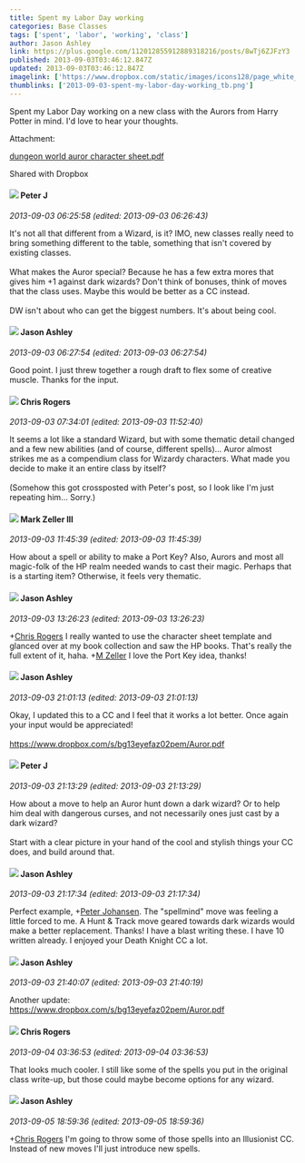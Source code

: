 ```yaml
---
title: Spent my Labor Day working
categories: Base Classes
tags: ['spent', 'labor', 'working', 'class']
author: Jason Ashley
link: https://plus.google.com/112012855912889318216/posts/8wTj6ZJFzY3
published: 2013-09-03T03:46:12.847Z
updated: 2013-09-03T03:46:12.847Z
imagelink: ['https://www.dropbox.com/static/images/icons128/page_white_acrobat.png']
thumblinks: ['2013-09-03-spent-my-labor-day-working_tb.png']
---
```


Spent my Labor Day working on a new class with the Aurors from Harry Potter in mind. I&#39;d love to hear your thoughts.


Attachment:

<a href='https://www.dropbox.com/s/r7b150abma58qve/dungeon%20world%20auror%20character%20sheet.pdf'>dungeon world auror character sheet.pdf</a>


Shared with Dropbox
<div id='comment z12afvlbwya4vbitj23svtcbvvidudlik04'>
  <h4><img src='{{site.baseurl}}//images/avatars/113692337653837882568_photo.jpg'> Peter J</h4>
      <p><cite>2013-09-03 06:25:58 (edited: 2013-09-03 06:26:43)</cite></p>
        <p>It&#39;s not all that different from a Wizard, is it? IMO, new classes really need to bring something different to the table, something that isn&#39;t covered by existing classes.<br /><br />What makes the Auror special? Because he has a few extra mores that gives him +1 against dark wizards? Don&#39;t think of bonuses, think of moves that the class uses. Maybe this would be better as a CC instead.<br /><br />DW isn&#39;t about who can get the biggest numbers. It&#39;s about being cool.</p>
</div>
        

<div id='comment z12afvlbwya4vbitj23svtcbvvidudlik04'>
  <h4><img src='{{site.baseurl}}//images/avatars/112012855912889318216_photo.jpg'> Jason Ashley</h4>
      <p><cite>2013-09-03 06:27:54 (edited: 2013-09-03 06:27:54)</cite></p>
        <p>Good point. I just threw together a rough draft to flex some of creative muscle. Thanks for the input.</p>
</div>
        

<div id='comment z12afvlbwya4vbitj23svtcbvvidudlik04'>
  <h4><img src='{{site.baseurl}}//images/avatars/117034754546372832014_photo.jpg'> Chris Rogers</h4>
      <p><cite>2013-09-03 07:34:01 (edited: 2013-09-03 11:52:40)</cite></p>
        <p>It seems a lot like a standard Wizard, but with some thematic detail changed and a few new abilities (and of course, different spells)... Auror almost strikes me as a compendium class for Wizardy characters. What made you decide to make it an entire class by itself?<br /><br />(Somehow this got crossposted with Peter&#39;s post, so I look like I&#39;m just repeating him... Sorry.)</p>
</div>
        

<div id='comment z12afvlbwya4vbitj23svtcbvvidudlik04'>
  <h4><img src='{{site.baseurl}}//images/avatars/113907122976274255715_photo.jpg'> Mark Zeller III</h4>
      <p><cite>2013-09-03 11:45:39 (edited: 2013-09-03 11:45:39)</cite></p>
        <p>How about a spell or ability to make a Port Key?  Also, Aurors and most all magic-folk of the HP realm needed wands to cast their magic.  Perhaps that is a starting item?  Otherwise, it feels very thematic.</p>
</div>
        

<div id='comment z12afvlbwya4vbitj23svtcbvvidudlik04'>
  <h4><img src='{{site.baseurl}}//images/avatars/112012855912889318216_photo.jpg'> Jason Ashley</h4>
      <p><cite>2013-09-03 13:26:23 (edited: 2013-09-03 13:26:23)</cite></p>
        <p><span class="proflinkWrapper"><span class="proflinkPrefix">+</span><a class="proflink" href="https://plus.google.com/117034754546372832014" oid="117034754546372832014">Chris Rogers</a></span> I really wanted to use the character sheet template and glanced over at my book collection and saw the HP books. That&#39;s really the full extent of it, haha. <span class="proflinkWrapper"><span class="proflinkPrefix">+</span><a class="proflink" href="https://plus.google.com/113907122976274255715" oid="113907122976274255715">M Zeller</a></span> I love the Port Key idea, thanks!</p>
</div>
        

<div id='comment z12afvlbwya4vbitj23svtcbvvidudlik04'>
  <h4><img src='{{site.baseurl}}//images/avatars/112012855912889318216_photo.jpg'> Jason Ashley</h4>
      <p><cite>2013-09-03 21:01:13 (edited: 2013-09-03 21:01:13)</cite></p>
        <p>Okay, I updated this to a CC and I feel that it works a lot better. Once again your input would be appreciated!<br /><br /><a href="https://www.dropbox.com/s/bg13eyefaz02pem/Auror.pdf" class="ot-anchor">https://www.dropbox.com/s/bg13eyefaz02pem/Auror.pdf</a></p>
</div>
        

<div id='comment z12afvlbwya4vbitj23svtcbvvidudlik04'>
  <h4><img src='{{site.baseurl}}//images/avatars/113692337653837882568_photo.jpg'> Peter J</h4>
      <p><cite>2013-09-03 21:13:29 (edited: 2013-09-03 21:13:29)</cite></p>
        <p>How about a move to help an Auror hunt down a dark wizard? Or to help him deal with dangerous curses, and not necessarily ones just cast by a dark wizard?<br /><br />Start with a clear picture in your hand of the cool and stylish things your CC does, and build around that. </p>
</div>
        

<div id='comment z12afvlbwya4vbitj23svtcbvvidudlik04'>
  <h4><img src='{{site.baseurl}}//images/avatars/112012855912889318216_photo.jpg'> Jason Ashley</h4>
      <p><cite>2013-09-03 21:17:34 (edited: 2013-09-03 21:17:34)</cite></p>
        <p>Perfect example, <span class="proflinkWrapper"><span class="proflinkPrefix">+</span><a class="proflink" href="https://plus.google.com/113692337653837882568" oid="113692337653837882568">Peter Johansen</a></span>. The &quot;spellmind&quot; move was feeling a little forced to me. A Hunt &amp; Track move geared towards dark wizards would make a better replacement. Thanks! I have a blast writing these. I have 10 written already. I enjoyed your Death Knight CC a lot.</p>
</div>
        

<div id='comment z12afvlbwya4vbitj23svtcbvvidudlik04'>
  <h4><img src='{{site.baseurl}}//images/avatars/112012855912889318216_photo.jpg'> Jason Ashley</h4>
      <p><cite>2013-09-03 21:40:07 (edited: 2013-09-03 21:40:19)</cite></p>
        <p>Another update:<br /><a href="https://www.dropbox.com/s/bg13eyefaz02pem/Auror.pdf" class="ot-anchor">https://www.dropbox.com/s/bg13eyefaz02pem/Auror.pdf</a></p>
</div>
        

<div id='comment z12afvlbwya4vbitj23svtcbvvidudlik04'>
  <h4><img src='{{site.baseurl}}//images/avatars/117034754546372832014_photo.jpg'> Chris Rogers</h4>
      <p><cite>2013-09-04 03:36:53 (edited: 2013-09-04 03:36:53)</cite></p>
        <p>That looks much cooler. I still like some of the spells you put in the original class write-up, but those could maybe become options for any wizard.</p>
</div>
        

<div id='comment z12afvlbwya4vbitj23svtcbvvidudlik04'>
  <h4><img src='{{site.baseurl}}//images/avatars/112012855912889318216_photo.jpg'> Jason Ashley</h4>
      <p><cite>2013-09-05 18:59:36 (edited: 2013-09-05 18:59:36)</cite></p>
        <p><span class="proflinkWrapper"><span class="proflinkPrefix">+</span><a class="proflink" href="https://plus.google.com/117034754546372832014" oid="117034754546372832014">Chris Rogers</a></span> I&#39;m going to throw some of those spells into an Illusionist CC. Instead of new moves I&#39;ll just introduce new spells.</p>
</div>
        